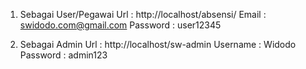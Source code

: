 1. Sebagai User/Pegawai 
Url : http://localhost/absensi/
Email  : swidodo.com@gmail.com 
Password  : user12345

3. Sebagai Admin 
Url  : http://localhost/sw-admin 
Username : Widodo 
Password : admin123 
